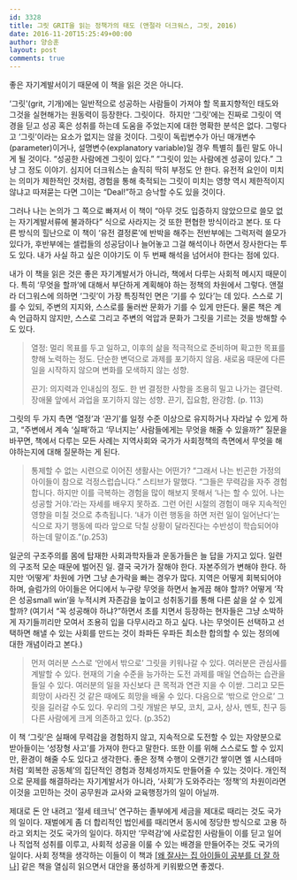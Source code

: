 ```yaml
---
id: 3328
title: 그릿 GRIT을 읽는 정책가의 태도 (앤절라 더크워스, 그릿, 2016)
date: 2016-11-20T15:25:49+00:00
author: 양승훈
layout: post
comments: true
---
```


좋은 자기계발서이기 때문에 이 책을 읽은 것은 아니다.

&#8216;그릿'(grit, 기개)에는 일반적으로 성공하는 사람들이 가져야 할 목표지향적인 태도와 그것을 실현해가는 원동력이 등장한다. 그릿이다.  하지만 &#8216;그릿&#8217;에는 진짜로 그릿이 역경을 딛고 성공 혹은 성취를 하는데 도움을 주었는지에 대한 명확한 분석은 없다. 그렇다고 &#8216;그릿&#8217;이라는 요소가 없지는 않을 것이다. 그릿이 독립변수가 아닌 매개변수(parameter)이거나, 설명변수(explanatory variable)일 경우 특별히 틀린 말도 아니게 될 것이다. &#8220;성공한 사람에겐 그릿이 있다.&#8221; &#8220;그릿이 있는 사람에겐 성공이 있다.&#8221; 그냥 그 정도 이야기. 심지어 더크워스는 솔직히 딱히 부정도 안 한다. 유전적 요인이 미치는 의미가 제한적인 것처럼, 경험을 통해 축적되는 그릿이 미치는 영향 역시 제한적이지 않냐고 따져묻는 다면 그이는 &#8220;Deal!&#8221;하고 승낙할 수도 있을 것이다.

그러나 나는 논의가 그 쪽으로 빠져서 이 책이 &#8220;아무 것도 입증하지 않았으므로 쓸모 없는 자기계발서류에 불과하다&#8221; 식으로 사라지는 것 또한 편협한 방식이라고 본다. 또 다른 방식의 힐난으로 이 책이 &#8216;유전 결정론&#8217;에 반박을 해주는 전반부에는 그럭저럭 쓸모가 있다가, 후반부에는 셀럽들의 성공담이나 늘어놓고 그걸 해석이나 하면서 장사한다는 투도 있다. 내가 사실 하고 싶은 이야기도 이 두 번째 해석을 넘어서야 한다는 점에 있다.

내가 이 책을 읽은 것은 좋은 자기계발서가 아니라, 책에서 다루는 사회적 메시지 때문이다. 특히 &#8216;무엇을 할까&#8217;에 대해서 부단하게 계획해야 하는 정책의 차원에서 그렇다. 앤절라 더그워스에 의하면 &#8216;그릿&#8217;이 가장 특징적인 면은 &#8216;기를 수 있다&#8217;는 데 있다. 스스로 기를 수 있되, 주변의 지지와, 스스로를 둘러싼 문화가 기를 수 있게 만든다. 물론 책은 계속 언급하지 않지만, 스스로 그리고 주변의 억압과 문화가 그릿을 기르는 것을 방해할 수도 있다.

> 열정: 멀리 목표를 두고 일하고, 이후의 삶을 적극적으로 준비하며 확고한 목표를 향해 노력하는 정도. 단순한 변덕으로 과제를 포기하지 않음. 새로움 때문에 다른 일을 시작하지 않으며 변화를 모색하지 않는 성향.
> 
> 끈기: 의지력과 인내심의 정도. 한 번 결정한 사항을 조용히 밀고 나가는 결단력. 장애물 앞에서 과업을 포기하지 않는 성향. 끈기, 집요함, 완강함. (p. 113)

그릿의 두 가지 측면 &#8216;열정&#8217;과 &#8216;끈기&#8217;를 일정 수준 이상으로 유지하거나 자라날 수 있게 하고, &#8220;주변에서 계속 &#8216;실패&#8217;하고 &#8216;무너지는&#8217; 사람들에게는 무엇을 해줄 수 있을까?&#8221; 질문을 바꾸면, 책에서 다루는 모든 사례는 지역사회와 국가가 사회정책의 측면에서 무엇을 해야하는지에 대해 질문하는 게 된다.

> 통제할 수 없는 시련으로 이어진 생활사는 어떤가? &#8220;그래서 나는 빈곤한 가정의 아이들이 참으로 걱정스럽습니다.&#8221; 스티브가 말했다. &#8220;그들은 무력감을 자주 경험합니다. 하지만 이를 극복하는 경험을 많이 해보지 못해서 &#8216;나는 할 수 있어. 나는 성공할 거야.&#8217;라는 자세를 배우지 못하죠. 그런 어린 시절의 경험이 매우 지속적인 영향을 미칠 것으로 추측됩니다. &#8216;내가 이런 행동을 하면 저런 일이 일어난다&#8217;는 식으로 자기 행동에 따라 앞으로 닥칠 상황이 달라진다는 수반성이 학습되어야 하는데 말이죠.&#8221;(p.253)

일군의 구조주의를 몸에 탑재한 사회과학자들과 운동가들은 늘 답을 가지고 있다. 일련의 구조적 모순 때문에 벌어진 일. 결국 국가가 잘해야 한다. 자본주의가 변해야 한다. 하지만 &#8216;어떻게&#8217; 차원에 가면 그냥 손가락을 빠는 경우가 많다. 지역은 어떻게 회복되어야 하며, 슬럼가의 아이들은 어디에서 누구랑 무엇을 하면서 놀게끔 해야 할까? 어떻게 &#8216;작은 성공small win&#8217;을 누적시켜 자존감을 높이고 성취동기를 통해 다른 삶을 살 수 있게 할까? (여기서 &#8220;꼭 성공해야 하냐?&#8221;하면서 초를 치면서 등장하는 현자들은 그냥 소박하게 자기들끼리만 모여서 조용히 입을 다무시라고 하고 싶다. 나는 무엇이든 선택하고 선택하면 해낼 수 있는 사회를 만드는 것이 좌파든 우파든 최소한 합의할 수 있는 정의에 대한 개념이라고 본다.)

> 먼저 여러분 스스로 &#8216;안에서 밖으로&#8217; 그릿을 키워나갈 수 있다. 여러분은 관심사를 계발할 수 있다. 현재의 기술 수준을 능가하는 도전 과제를 매일 연습하는 습관을 들일 수 있다. 여러분의 일을 자신보다 큰 목적과 연관 지을 수 이싿. 그리고 모든 희망이 사라진 것 같은 때에도 희망을 배울 수 있다. 다음으로 &#8216;밖으로 안으로&#8217; 그릿을 길러갈 수도 있다. 우리의 그릿 개발은 부모, 코치, 교사, 상사, 멘토, 친구 등 다른 사람에게 크게 의존하고 있다. (p.352)

이 책 &#8216;그릿&#8217;은 실패에 무력감을 경험하지 않고, 지속적으로 도전할 수 있는 자양분으로 받아들이는 &#8216;성장형 사고&#8217;를 가져야 한다고 말한다. 또한 이를 위해 스스로도 할 수 있지만, 환경이 해줄 수도 있다고 생각한다. 좋은 정책 수행이 오랜기간 쌓이면 엘 시스테마처럼 &#8216;회복한 공동체&#8217;의 집단적인 경험과 정체성까지도 만들어줄 수 있는 것이다. 개인적으로 문제를 해결하라는 자기계발서가 아니라, &#8216;사회&#8217;가 도와주라는 &#8216;정책&#8217;의 차원이라면 이것을 고민하는 것이 공무원과 교사와 교육행정가의 일이 아닐까.

제대로 돈 안 내려고 &#8216;절세 테크닉&#8217; 연구하는 졸부에게 세금을 제대로 때리는 것도 국가의 일이다. 재벌에게 좀 더 합리적인 법인세를 때리면서 동시에 정당한 방식으로 고용 하라고 외치는 것도 국가의 일이다. 하지만 &#8216;무력감&#8217;에 사로잡힌 사람들이 이를 딛고 일어나 직업적 성취를 이루고, 사회적 성공을 이룰 수 있는 배경을 만들어주는 것도 국가의 일이다. 사회 정책을 생각하는 이들이 이 책과 [[왜 잘사는 집 아이들이 공부를 더 잘 하나]](http://flyhendrixfly.net/%EB%B6%88%ED%8F%89%EB%93%B1%EC%97%90-%EA%B4%80%ED%95%9C-%EB%85%B8%ED%8A%B8/) 같은 책을 열심히 읽으면서 대안을 풍성하게 키워봤으면 좋겠다.
